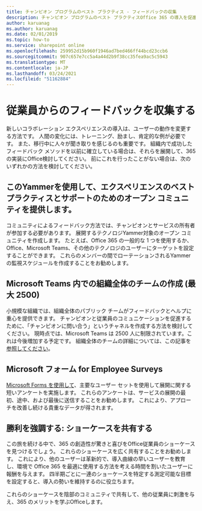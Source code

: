 ```yaml
---
title: チャンピオン プログラムのベスト プラクティス - フィードバックの収集
description: チャンピオン プログラムのベスト プラクティスOffice 365 の導入を促進する
author: karuanag
ms.author: karuanag
ms.date: 02/01/2019
ms.topic: how-to
ms.service: sharepoint online
ms.openlocfilehash: 259952d15b960f1946ad7bed466ff44bcd23ccb6
ms.sourcegitcommit: 907c657e7cc5a4a44d2b9f38cc35fea9ac5c5943
ms.translationtype: MT
ms.contentlocale: ja-JP
ms.lasthandoff: 03/24/2021
ms.locfileid: "51162884"
---
```

# <a name="collect-feedback-from-your-employees"></a>従業員からのフィードバックを収集する

新しいコラボレーション エクスペリエンスの導入は、ユーザーの動作を変更する方法です。 人間の変化には、トレーニング、励まし、肯定的な例が必要です。 また、移行中に人々が聞き取りを感じるのも重要です。 組織内で成功したフィードバック メソッドを以前に確立している場合は、それらを展開して、365 の実装にOffice検討してください。 前にこれを行ったことがない場合は、次のいずれかの方法を検討してください。

## <a name="use-yammer-to-provide-an-open-community-for-best-practices-and-support-for-the-experience"></a>このYammerを使用して、エクスペリエンスのベスト プラクティスとサポートのためのオープン コミュニティを提供します。
コミュニティによるフィードバック方法では、チャンピオンとサービスの所有者が参加する必要があります。 展開するテクノロジYammer対象のオープン コミュニティを作成します。 たとえば、Office 365 の一般的な 1 つを使用するか、Office、Microsoft Teams、その他のテクノロジのユーザーにターゲットを設定することができます。  これらのメンバーの間でローテーションされるYammerの監視スケジュールを作成することをお勧めします。 

## <a name="creating-an-org-wide-team-within-microsoft-teams-up-to-2500"></a>Microsoft Teams 内での組織全体のチームの作成 (最大 2500)
小規模な組織では、組織全体のパブリック チームがフィードバックとヘルプに重心を提供できます。  チャンピオンと従業員のコミュニケーションを促進するために、「チャンピオンに問い合う」というチャネルを作成する方法を検討してください。  現時点では、Microsoft Teams は 2500 人に制限されています。これは今後増加する予定です。 組織全体のチームの詳細については、この記事を [参照してください](/microsoftteams/create-an-org-wide-team)。 

## <a name="microsoft-forms-for-employee-surveys"></a>Microsoft フォーム for Employee Surveys

[Microsoft Forms を使用して](https://support.office.com/forms)、主要なユーザー セットを使用して展開に関する短いアンケートを実施します。  これらのアンケートは、サービスの展開の最初、途中、および最後に送信することをお勧めします。  これにより、アプローチを改善し続ける貴重なデータが得されます。  

## <a name="highlight-the-wins-share-showcases"></a>勝利を強調する: ショーケースを共有する
この旅を続ける中で、365 の創造性が驚きと喜びをOffice従業員のショーケースを見つけるでしょう。 これらのショーケースを広く共有することをお勧めします。 これにより、他のユーザーは革新的で、導入曲線の早いユーザーを教育し、環境で Office 365 を最適に使用する方法を考える時間を割いたユーザーに報酬を与えます。 四半期ごとに一連のショーケースを特定する測定可能な目標を設定すると、導入の勢いを維持するのに役立ちます。

これらのショーケースを陰部のコミュニティで共有して、他の従業員に刺激を与え、365 のメリットを学ぶOfficeします。